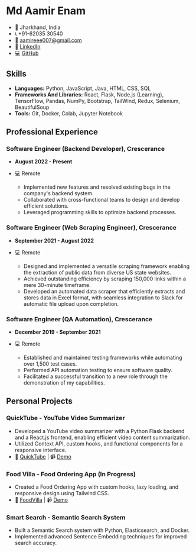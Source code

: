 # Md Aamir Enam

- 📍 Jharkhand, India
- 📞 +91-62035 30540
- 📧 [aamireee007@gmail.com](mailto:aamireee007@gmail.com)
- 💼 [LinkedIn](https://www.linkedin.com/in/md-aamir-enam-0752b41a5/)
- 💻 [GitHub](https://github.com/enam007/)

## Skills
- **Languages:** Python, JavaScript, Java, HTML, CSS, SQL
- **Frameworks And Libraries:** React, Flask, Node.js (Learning), TensorFlow, Pandas, NumPy, Bootstrap, TailWind, Redux, Selenium, BeautifulSoup
- **Tools:** Git, Docker, Colab, Jupyter Notebook

## Professional Experience

### Software Engineer (Backend Developer), Crescerance
- **August 2022 - Present** 
- 💻 Remote

  - Implemented new features and resolved existing bugs in the company's backend system.
  - Collaborated with cross-functional teams to design and develop efficient solutions.
  - Leveraged programming skills to optimize backend processes.

### Software Engineer (Web Scraping Engineer), Crescerance
- **September 2021 - August 2022**
- 💻 Remote

  - Designed and implemented a versatile scraping framework enabling the extraction of public data from diverse US state websites.
  - Achieved outstanding efficiency by scraping 150,000 links within a mere 30-minute timeframe.
  - Developed an automated data scraper that efficiently extracts and stores data in Excel format, with seamless integration to Slack for automatic file upload upon completion.

### Software Engineer (QA Automation), Crescerance
- **December 2019 - September 2021**
- 💻 Remote

  - Established and maintained testing frameworks while automating over 1,500 test cases.
  - Performed API automation testing to ensure software quality.
  - Facilitated a successful transition to a new role through the demonstration of my capabilities.

## Personal Projects

### QuickTube - YouTube Video Summarizer
- Developed a YouTube video summarizer with a Python Flask backend and a React.js frontend, enabling efficient video content summarization.
- Utilized Context API, custom hooks, and functional components for a responsive interface.
- 📂 [QuickTube](https://github.com/enam007/QuickTube) | 📹 [Demo](https://www.loom.com/share/c10ed2b7f5be4937982989f6fe7018ed?sid=e3fc14e3-57aa-45fe-bb2b-38ffae21fb0d)

### Food Villa - Food Ordering App (In Progress)
- Created a Food Ordering App with custom hooks, lazy loading, and responsive design using Tailwind CSS.
- 📂 [FoodVilla](https://github.com/enam007/FoodVilla) | 📹 [Demo](https://enam007.github.io/FoodVilla)

### Smart Search - Semantic Search System
- Built a Semantic Search system with Python, Elasticsearch, and Docker.
- Implemented advanced Sentence Embedding techniques for improved search accuracy.
